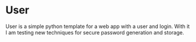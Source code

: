# User
User is a simple python template for a web app with a user and login. With it I am testing new techniques for secure password generation and storage.
